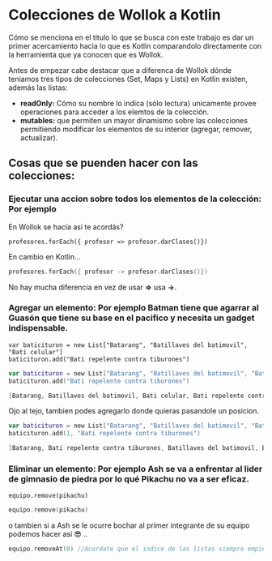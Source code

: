 # Colecciones de Wollok a Kotlin
Cómo se menciona en el titulo lo que se busca con este trabajo es dar un primer acercamiento hacia lo que es Kotlin comparandolo directamente con
la herramienta que ya conocen que es Wollok.

Antes de empezar cabe destacar que a diferenca de Wollok dónde teniamos tres tipos de colecciones (Set,  Maps y Lists) en Kotlin existen, además  las listas:
 * **readOnly:** Cómo su nombre lo indica (sólo lectura) unicamente provee operaciones para acceder a los elemtos de la colección.
 * **mutables:** que permiten un mayor dinamismo sobre las colecciones permitiendo modificar los elementos de su interior (agregar, remover, actualizar).

## Cosas que se puenden hacer con las colecciones:
### Ejecutar una accion sobre todos los elementos de la colección: Por ejemplo

En Wollok se hacía así te acordás?
```wollok
profesores.forEach({ profesor => profesor.darClases()}) 
```

En cambio en Kotlin...

``` kotlin
profesores.forEach({ profesor -> profesor.darClases()}) 
```
No hay mucha diferencia en vez de usar  **=>**  usa  **->**.


### Agregar un elemento: Por ejemplo Batman tiene que agarrar al Guasón que tiene su base en el pacifico y necesita un gadget indispensable.
``` wollok
var baticituron = new List["Batarang", "Batillaves del batimovil", "Bati celular"]
baticituron.add("Bati repelente contra tiburones")
```

``` kotlin
var baticituron = new List["Batarang", "Batillaves del batimovil", "Bati celular"]
baticituron.add("Bati repelente contra tiburones")

[Batarang, Batillaves del batimovil, Bati celular, Bati repelente contra tiburones]
```

Ojo al tejo, tambien podes agregarlo donde quieras pasandole un posicion.
``` kotlin
var baticituron = new List["Batarang", "Batillaves del batimovil", "Bati celular"]
baticituron.add(1, "Bati repelente contra tiburones")

[Batarang, Bati repelente contra tiburones, Batillaves del batimovil, Bati celular]
```

### Eliminar un elemento: Por ejemplo Ash se va a enfrentar al lider de gimnasio de piedra por lo qué Pikachu no va a ser eficaz.
``` wollok
equipo.remove(pikachu)
```

``` kotlin
equipo.remove(pikachu) 
```
o tambien si a Ash se le ocurre bochar al primer integrante de su equipo podemos hacer así :sunglasses: .. 
``` kotlin
equipo.removeAt(0) //Acordate que el indice de las listas siempre empieza en 0.
```











